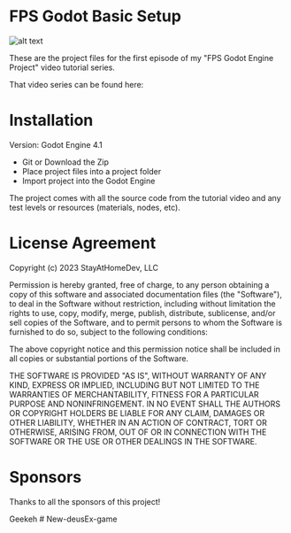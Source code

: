 # FPS Godot Basic Setup

![alt text](https://github.com/StayAtHomeDev-Git/FPS-Godot-Basic-Setup/blob/main/readme_img.png)

These are the project files for the first episode of my "FPS Godot Engine Project" video tutorial series.

That video series can be found here:

# Installation

Version: Godot Engine 4.1

- Git or Download the Zip
- Place project files into a project folder
- Import project into the Godot Engine

The project comes with all the source code from the tutorial video and any test levels or resources (materials, nodes, etc).

# License Agreement

Copyright (c) 2023 StayAtHomeDev, LLC

Permission is hereby granted, free of charge, to any person obtaining a copy of this software and associated documentation files (the "Software"), to deal in the Software without restriction, including without limitation the rights to use, copy, modify, merge, publish, distribute, sublicense, and/or sell copies of the Software, and to permit persons to whom the Software is furnished to do so, subject to the following conditions:

The above copyright notice and this permission notice shall be included in all copies or substantial portions of the Software.

THE SOFTWARE IS PROVIDED "AS IS", WITHOUT WARRANTY OF ANY KIND, EXPRESS OR IMPLIED, INCLUDING BUT NOT LIMITED TO THE WARRANTIES OF MERCHANTABILITY, FITNESS FOR A PARTICULAR PURPOSE AND NONINFRINGEMENT. IN NO EVENT SHALL THE AUTHORS OR COPYRIGHT HOLDERS BE LIABLE FOR ANY CLAIM, DAMAGES OR OTHER LIABILITY, WHETHER IN AN ACTION OF CONTRACT, TORT OR OTHERWISE, ARISING FROM, OUT OF OR IN CONNECTION WITH THE SOFTWARE OR THE USE OR OTHER DEALINGS IN THE SOFTWARE.

# Sponsors

Thanks to all the sponsors of this project!

Geekeh
#   N e w - d e u s E x - g a m e  
 